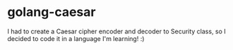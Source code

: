 # golang-caesar
I had to create a Caesar cipher encoder and decoder to Security class, so I decided to code it in a language I'm learning! :)
